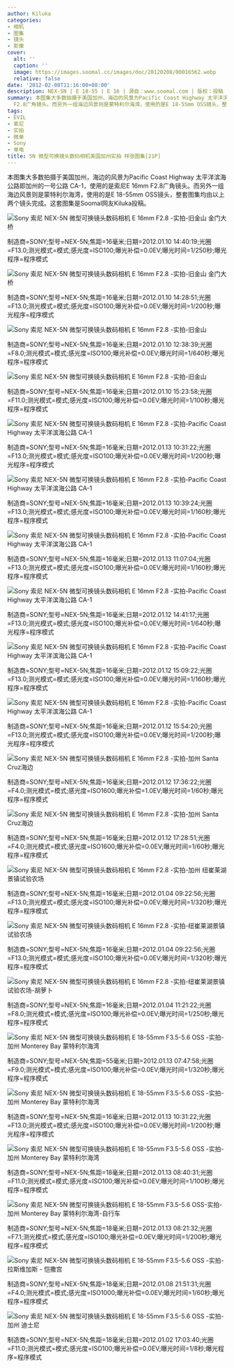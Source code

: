 ```yaml
---
author: Kiluka
categories:
- 相机
- 图集
- 镜头
- 影像
cover:
  alt: ''
  caption: ''
  image: https://images.soomal.cc/images/doc/20120208/00016562.webp
  relative: false
date: '2012-02-08T11:16:00+08:00'
description: NEX-5N | E 18-55 | E 16 | 源自：www.soomal.com | 版权：投稿 |  平均/总评分：09.33/84
summary: 本图集大多数拍摄于美国加州，海边的风景为Pacific Coast Highway 太平洋滨海公路即加州的一号公路 CA-1，使用的是索尼E 16mm
  F2.8广角镜头。而另外一组海边风景则是蒙特利尔海湾，使用的是E 18-55mm OSS镜头，整套图集均由以上两个镜头完成。这套图集是Soomal网友Kiluka投稿。
tags:
- EVIL
- 索尼
- 实拍
- 微单
- Sony
- 单电
title: 5N 微型可换镜头数码相机美国加州实拍 样张图集[21P]
---
```


本图集大多数拍摄于美国加州，海边的风景为Pacific Coast Highway 太平洋滨海公路即加州的一号公路 CA-1，使用的是索尼E 16mm F2.8广角镜头。而另外一组海边风景则是蒙特利尔海湾，使用的是E 18-55mm OSS镜头，整套图集均由以上两个镜头完成。这套图集是Soomal网友Kiluka投稿。

![Sony 索尼 NEX-5N 微型可换镜头数码相机 E 16mm F2.8 -实拍-旧金山 金门大桥](https://images.soomal.cc/images/doc/20120208/00016550.webp)

制造商=SONY;型号=NEX-5N;焦距=16毫米;日期=2012.01.10 14:40:19;光圈=F13.0;测光模式=模式;感光度=ISO100;曝光补偿=0.0EV;曝光时间=1/250秒;曝光程序=程序模式


![Sony 索尼 NEX-5N 微型可换镜头数码相机 E 16mm F2.8 -实拍-旧金山 金门大桥](https://images.soomal.cc/images/doc/20120208/00016551.webp)

制造商=SONY;型号=NEX-5N;焦距=16毫米;日期=2012.01.10 14:28:51;光圈=F13.0;测光模式=模式;感光度=ISO100;曝光补偿=0.0EV;曝光时间=1/200秒;曝光程序=程序模式


![Sony 索尼 NEX-5N 微型可换镜头数码相机 E 16mm F2.8 -实拍-旧金山](https://images.soomal.cc/images/doc/20120208/00016552.webp)

制造商=SONY;型号=NEX-5N;焦距=16毫米;日期=2012.01.10 12:38:39;光圈=F8.0;测光模式=模式;感光度=ISO100;曝光补偿=0.0EV;曝光时间=1/640秒;曝光程序=程序模式


![Sony 索尼 NEX-5N 微型可换镜头数码相机 E 16mm F2.8 -实拍-旧金山](https://images.soomal.cc/images/doc/20120208/00016553.webp)

制造商=SONY;型号=NEX-5N;焦距=16毫米;日期=2012.01.10 15:23:58;光圈=F11.0;测光模式=模式;感光度=ISO100;曝光补偿=0.0EV;曝光时间=1/100秒;曝光程序=程序模式


![Sony 索尼 NEX-5N 微型可换镜头数码相机 E 16mm F2.8 -实拍-Pacific Coast Highway 太平洋滨海公路 CA-1](https://images.soomal.cc/images/doc/20120208/00016554.webp)

制造商=SONY;型号=NEX-5N;焦距=16毫米;日期=2012.01.13 10:31:22;光圈=F13.0;测光模式=模式;感光度=ISO100;曝光补偿=0.0EV;曝光时间=1/200秒;曝光程序=程序模式


![Sony 索尼 NEX-5N 微型可换镜头数码相机 E 16mm F2.8 -实拍-Pacific Coast Highway 太平洋滨海公路 CA-1](https://images.soomal.cc/images/doc/20120208/00016555.webp)

制造商=SONY;型号=NEX-5N;焦距=16毫米;日期=2012.01.13 10:39:24;光圈=F13.0;测光模式=模式;感光度=ISO100;曝光补偿=0.0EV;曝光时间=1/160秒;曝光程序=程序模式


![Sony 索尼 NEX-5N 微型可换镜头数码相机 E 16mm F2.8 -实拍-Pacific Coast Highway 太平洋滨海公路 CA-1](https://images.soomal.cc/images/doc/20120208/00016556.webp)

制造商=SONY;型号=NEX-5N;焦距=16毫米;日期=2012.01.13 11:07:04;光圈=F13.0;测光模式=模式;感光度=ISO100;曝光补偿=0.0EV;曝光时间=1/160秒;曝光程序=程序模式


![Sony 索尼 NEX-5N 微型可换镜头数码相机 E 16mm F2.8 -实拍-Pacific Coast Highway 太平洋滨海公路 CA-1](https://images.soomal.cc/images/doc/20120208/00016557.webp)

制造商=SONY;型号=NEX-5N;焦距=16毫米;日期=2012.01.12 14:41:17;光圈=F13.0;测光模式=模式;感光度=ISO100;曝光补偿=0.0EV;曝光时间=1/640秒;曝光程序=程序模式


![Sony 索尼 NEX-5N 微型可换镜头数码相机 E 16mm F2.8 -实拍-Pacific Coast Highway 太平洋滨海公路 CA-1](https://images.soomal.cc/images/doc/20120208/00016558.webp)

制造商=SONY;型号=NEX-5N;焦距=16毫米;日期=2012.01.12 15:09:22;光圈=F13.0;测光模式=模式;感光度=ISO100;曝光补偿=0.0EV;曝光时间=1/160秒;曝光程序=程序模式


![Sony 索尼 NEX-5N 微型可换镜头数码相机 E 16mm F2.8 -实拍-Pacific Coast Highway 太平洋滨海公路 CA-1](https://images.soomal.cc/images/doc/20120208/00016559.webp)

制造商=SONY;型号=NEX-5N;焦距=16毫米;日期=2012.01.12 15:54:20;光圈=F13.0;测光模式=模式;感光度=ISO100;曝光补偿=0.0EV;曝光时间=1/200秒;曝光程序=程序模式


![Sony 索尼 NEX-5N 微型可换镜头数码相机 E 16mm F2.8 -实拍-加州 Santa Cruz海边](https://images.soomal.cc/images/doc/20120208/00016563.webp)

制造商=SONY;型号=NEX-5N;焦距=16毫米;日期=2012.01.12 17:36:22;光圈=F4.0;测光模式=模式;感光度=ISO1600;曝光补偿=1.0EV;曝光时间=1/60秒;曝光程序=程序模式


![Sony 索尼 NEX-5N 微型可换镜头数码相机 E 16mm F2.8 -实拍-加州 Santa Cruz海边](https://images.soomal.cc/images/doc/20120208/00016564.webp)

制造商=SONY;型号=NEX-5N;焦距=16毫米;日期=2012.01.12 17:28:51;光圈=F4.0;测光模式=模式;感光度=ISO1600;曝光补偿=0.0EV;曝光时间=1/60秒;曝光程序=程序模式


![Sony 索尼 NEX-5N 微型可换镜头数码相机 E 16mm F2.8 -实拍-加州 纽崔莱湖景镇试验农场](https://images.soomal.cc/images/doc/20120208/00016566.webp)

制造商=SONY;型号=NEX-5N;焦距=16毫米;日期=2012.01.04 09:22:56;光圈=F13.0;测光模式=模式;感光度=ISO100;曝光补偿=0.0EV;曝光时间=1/320秒;曝光程序=程序模式


![Sony 索尼 NEX-5N 微型可换镜头数码相机 E 16mm F2.8 -实拍-纽崔莱湖景镇试验农场](https://images.soomal.cc/images/doc/20120208/00016567.webp)

制造商=SONY;型号=NEX-5N;焦距=16毫米;日期=2012.01.04 09:22:56;光圈=F13.0;测光模式=模式;感光度=ISO100;曝光补偿=0.0EV;曝光时间=1/320秒;曝光程序=程序模式


![Sony 索尼 NEX-5N 微型可换镜头数码相机 E 16mm F2.8 -实拍-纽崔莱湖景镇试验农场-胡萝卜](https://images.soomal.cc/images/doc/20120208/00016568.webp)

制造商=SONY;型号=NEX-5N;焦距=16毫米;日期=2012.01.04 11:21:22;光圈=F8.0;测光模式=模式;感光度=ISO100;曝光补偿=0.0EV;曝光时间=1/250秒;曝光程序=程序模式


![Sony 索尼 NEX-5N 微型可换镜头数码相机 E 18-55mm F3.5-5.6 OSS -实拍-加州 Monterey Bay 蒙特利尔海湾](https://images.soomal.cc/images/doc/20120208/00016560.webp)

制造商=SONY;型号=NEX-5N;焦距=55毫米;日期=2012.01.13 07:47:58;光圈=F9.0;测光模式=模式;感光度=ISO100;曝光补偿=0.0EV;曝光时间=1/320秒;曝光程序=程序模式


![Sony 索尼 NEX-5N 微型可换镜头数码相机 E 18-55mm F3.5-5.6 OSS -实拍-加州 Monterey Bay 蒙特利尔海湾](https://images.soomal.cc/images/doc/20120208/00016561.webp)

制造商=SONY;型号=NEX-5N;焦距=16毫米;日期=2012.01.13 10:31:22;光圈=F13.0;测光模式=模式;感光度=ISO100;曝光补偿=0.0EV;曝光时间=1/200秒;曝光程序=程序模式


![Sony 索尼 NEX-5N 微型可换镜头数码相机 E 18-55mm F3.5-5.6 OSS -实拍-加州 Monterey Bay 蒙特利尔海湾](https://images.soomal.cc/images/doc/20120208/00016562.webp)

制造商=SONY;型号=NEX-5N;焦距=18毫米;日期=2012.01.13 08:40:31;光圈=F11.0;测光模式=模式;感光度=ISO100;曝光补偿=0.0EV;曝光时间=1/100秒;曝光程序=程序模式


![Sony 索尼 NEX-5N 微型可换镜头数码相机 E 18-55mm F3.5-5.6 OSS-实拍-加州 Monterey Bay 蒙特利尔海湾-自行车](https://images.soomal.cc/images/doc/20120208/00016565.webp)

制造商=SONY;型号=NEX-5N;焦距=18毫米;日期=2012.01.13 08:21:32;光圈=F7.1;测光模式=模式;感光度=ISO100;曝光补偿=0.0EV;曝光时间=1/200秒;曝光程序=程序模式


![Sony 索尼 NEX-5N 微型可换镜头数码相机 E 18-55mm F3.5-5.6 OSS -实拍-拉斯维加斯 - 恺撒宫](https://images.soomal.cc/images/doc/20120208/00016569.webp)

制造商=SONY;型号=NEX-5N;焦距=18毫米;日期=2012.01.08 21:51:31;光圈=F4.0;测光模式=模式;感光度=ISO1000;曝光补偿=0.0EV;曝光时间=1/60秒;曝光程序=程序模式


![Sony 索尼 NEX-5N 微型可换镜头数码相机 E 18-55mm F3.5-5.6 OSS -实拍-加州 迪士尼](https://images.soomal.cc/images/doc/20120208/00016570.webp)

制造商=SONY;型号=NEX-5N;焦距=18毫米;日期=2012.01.02 17:03:40;光圈=F11.0;测光模式=模式;感光度=ISO100;曝光补偿=0.0EV;曝光时间=1/8秒;曝光程序=程序模式